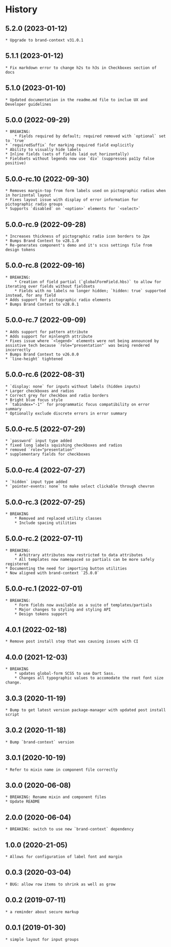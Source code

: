 # History


## 5.2.0 (2023-01-12)
    * Upgrade to brand-context v31.0.1
    
## 5.1.1 (2023-01-12)
    * Fix markdown error to change h2s to h3s in Checkboxes section of docs

## 5.1.0 (2023-01-10)
    * Updated documentation in the readme.md file to inclue UX and Developer guidelines

## 5.0.0 (2022-09-29)
    * BREAKING:
        * Fields required by default; required removed with `optional` set to `true`
    * `requiredSuffix` for marking required field explicitly
    * Ability to visually hide labels
    * Inline fields (sets of fields laid out horizontally)
    * Fieldsets without legends now use `div` (suppresses pa11y false positive)
    
## 5.0.0-rc.10 (2022-09-30)
    * Removes margin-top from form labels used on pictographic radios when in horizontal layout
    * Fixes layout issue with display of error information for pictographic radio groups
    * Supports `disabled` on `<option>` elements for `<select>`

## 5.0.0-rc.9 (2022-09-28)
    * Increases thickness of pictographic radio icon borders to 2px
    * Bumps Brand Context to v28.1.0
    * Re-generates component's demo and it's scss settings file from design tokens

## 5.0.0-rc.8 (2022-09-16)
    * BREAKING:
        * Creation of field partial (`globalFormField.hbs)` to allow for iterating over fields without fieldsets
        * Fields with no labels no longer hidden; `hidden: true` supported instead, for any field
    * Adds support for pictographic radio elements
    * Bumps Brand Context to v28.0.1

## 5.0.0-rc.7 (2022-09-09)
    * Adds support for pattern attribute
    * Adds support for minlength attribute
    * Fixes issue where `<legend>` elements were not being announced by assistive tech because `role="presentation"` was being rendered incorrectly
    * Bumps Brand Context to v26.0.0
    * `line-height` tightened

## 5.0.0-rc.6 (2022-08-31)
    * `display: none` for inputs without labels (hidden inputs)
    * Larger checkboxes and radios
    * Correct grey for checkbox and radio borders
    * Bright blue focus style
    * `tabindex="-1"` for programmatic focus compatibility on error summary
    * Optionally exclude discrete errors in error summary

## 5.0.0-rc.5 (2022-07-29)
    * `password` input type added
    * fixed long labels squishing checkboxes and radios
    * removed `role="presentation"`
    * supplementary fields for checkboxes

## 5.0.0-rc.4 (2022-07-27)
    * `hidden` input type added
    * `pointer-events: none` to make select clickable through chevron

## 5.0.0-rc.3 (2022-07-25)
    * BREAKING
        * Removed and replaced utility classes
        * Include spacing utilities

## 5.0.0-rc.2 (2022-07-11)
    * BREAKING:
        * Arbitrary attributes now restricted to data attributes
        * All templates now namespaced so partials can be more safely registered
    * Documenting the need for importing button utilities
    * Now aligned with brand-context `25.0.0`

## 5.0.0-rc.1 (2022-07-01)
    * BREAKING:
        * Form fields now available as a suite of templates/partials
        * Major changes to styling and styling API
        * Design tokens support

## 4.0.1 (2022-02-18)
    * Remove post install step that was causing issues with CI

## 4.0.0 (2021-12-03)
    * BREAKING
        * updates global-form SCSS to use Dart Sass.
        * Changes all typographic values to accomodate the root font size change.

## 3.0.3 (2020-11-19)
    * Bump to get latest version package-manager with updated post install script

## 3.0.2 (2020-11-18)
    * Bump `brand-context` version

## 3.0.1 (2020-10-19)
    * Refer to mixin name in component file correctly

## 3.0.0 (2020-06-08)
    * BREAKING: Rename mixin and component files
    * Update README

## 2.0.0 (2020-06-04)
    * BREAKING: switch to use new `brand-context` dependency

## 1.0.0 (2020-21-05)
    * Allows for configuration of label font and margin

## 0.0.3 (2020-03-04)
    * BUG: allow row items to shrink as well as grow

## 0.0.2 (2019-07-11)
    * a reminder about secure markup

## 0.0.1 (2019-01-30)
    * simple layout for input groups
